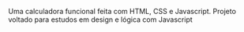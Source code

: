 Uma calculadora funcional feita com HTML, CSS e Javascript. Projeto voltado para estudos em design e lógica com Javascript

